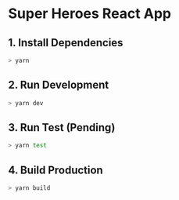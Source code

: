 # Super Heroes React App

## 1. Install Dependencies

```bash
> yarn
```

## 2. Run Development

```bash
> yarn dev
```

## 3. Run Test (Pending)

```bash
> yarn test
```

## 4. Build Production

```bash
> yarn build
```